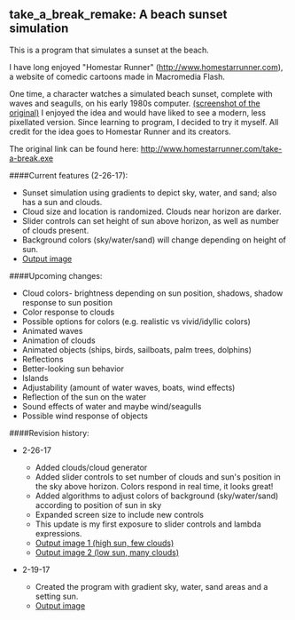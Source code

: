 ## take_a_break_remake: A beach sunset simulation

This is a program that simulates a sunset at the beach.

I have long enjoyed "Homestar Runner" (http://www.homestarrunner.com), a website of comedic cartoons made in Macromedia Flash.

One time, a character watches a simulated beach sunset, complete with waves and seagulls, on his early 1980s computer.  [(screenshot of the original)](homestarrunner_original.png)  I enjoyed the idea and would have liked to see a modern, less pixellated version.  Since learning to program, I decided to try it myself.  All credit for the idea goes to Homestar Runner and its creators.

The original link can be found here: http://www.homestarrunner.com/take-a-break.exe

####Current features (2-26-17):
- Sunset simulation using gradients to depict sky, water, and sand; also has a sun and clouds.
- Cloud size and location is randomized.  Clouds near horizon are darker.
- Slider controls can set height of sun above horizon, as well as number of clouds present.
- Background colors (sky/water/sand) will change depending on height of sun.
- [Output image](output_170219.png)

####Upcoming changes:
- Cloud colors- brightness depending on sun position, shadows, shadow response to sun position
- Color response to clouds
- Possible options for colors (e.g. realistic vs vivid/idyllic colors)
- Animated waves
- Animation of clouds
- Animated objects (ships, birds, sailboats, palm trees, dolphins)
- Reflections
- Better-looking sun behavior
- Islands
- Adjustability (amount of water waves, boats, wind effects)
- Reflection of the sun on the water
- Sound effects of water and maybe wind/seagulls
- Possible wind response of objects


####Revision history:
- 2-26-17
  - Added clouds/cloud generator
  - Added slider controls to set number of clouds and sun's position in the sky above horizon.  Colors respond in real time, it looks great!
  - Added algorithms to adjust colors of background (sky/water/sand) according to position of sun in sky
  - Expanded screen size to include new controls
  - This update is my first exposure to slider controls and lambda expressions.
  - [Output image 1 (high sun, few clouds)](output_170226a.png)
  - [Output image 2 (low sun, many clouds)](output_170226b.png)

- 2-19-17
  - Created the program with gradient sky, water, sand areas and a setting sun.
  - [Output image](output_170219.png)

